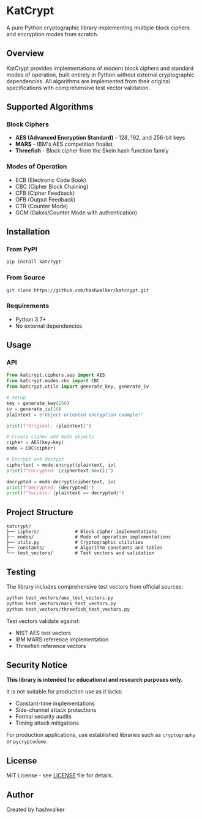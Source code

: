 # KatCrypt

A pure Python cryptographic library implementing multiple block ciphers and encryption modes from scratch.

## Overview

KatCrypt provides implementations of modern block ciphers and standard modes of operation, built entirely in Python without external cryptographic dependencies. All algorithms are implemented from their original specifications with comprehensive test vector validation.

## Supported Algorithms

### Block Ciphers
- **AES (Advanced Encryption Standard)** - 128, 192, and 256-bit keys
- **MARS** - IBM's AES competition finalist 
- **Threefish** - Block cipher from the Skein hash function family

### Modes of Operation
- ECB (Electronic Code Book)
- CBC (Cipher Block Chaining)
- CFB (Cipher Feedback)
- OFB (Output Feedback) 
- CTR (Counter Mode)
- GCM (Galois/Counter Mode with authentication)

## Installation

### From PyPI
```bash
pip install katcrypt
```

### From Source
```bash
git clone https://github.com/hashwalker/katcrypt.git
```

### Requirements
- Python 3.7+
- No external dependencies

## Usage

### API
```python
from katcrypt.ciphers.aes import AES
from katcrypt.modes.cbc import CBC
from katcrypt.utils import generate_key, generate_iv

# Setup
key = generate_key(256)
iv = generate_iv(16)
plaintext = b"Object-oriented encryption example!"

print(f"Original: {plaintext}")

# Create cipher and mode objects
cipher = AES(key=key)
mode = CBC(cipher)

# Encrypt and decrypt
ciphertext = mode.encrypt(plaintext, iv)
print(f"Encrypted: {ciphertext.hex()}")

decrypted = mode.decrypt(ciphertext, iv)
print(f"Decrypted: {decrypted}")
print(f"Success: {plaintext == decrypted}")
```

## Project Structure
```
katcrypt/
├── ciphers/             # Block cipher implementations
├── modes/               # Mode of operation implementations  
├── utils.py             # Cryptographic utilities
├── constants/           # Algorithm constants and tables
└── test_vectors/        # Test vectors and validation
```

## Testing

The library includes comprehensive test vectors from official sources:

```bash
python test_vectors/aes_test_vectors.py
python test_vectors/mars_test_vectors.py  
python test_vectors/threefish_test_vectors.py
```

Test vectors validate against:
- NIST AES test vectors
- IBM MARS reference implementation
- Threefish reference vectors

## Security Notice

**This library is intended for educational and research purposes only.** 

It is not suitable for production use as it lacks:
- Constant-time implementations
- Side-channel attack protections
- Formal security audits
- Timing attack mitigations

For production applications, use established libraries such as `cryptography` or `pycryptodome`.

## License

MIT License - see [LICENSE](LICENSE) file for details.

## Author

Created by hashwalker

